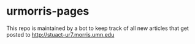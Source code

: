 # urmorris-pages

This repo is maintained by a bot to keep track of all new articles that get posted to http://stuact-ur7.morris.umn.edu
